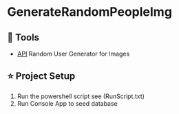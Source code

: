 ﻿# GenerateRandomPeopleImg
## 🧰 Tools
- [API](https://randomuser.me/) Random User Generator for Images

## :star: Project Setup
1. Run the powershell script see (RunScript.txt)
2. Run Console App to seed database
